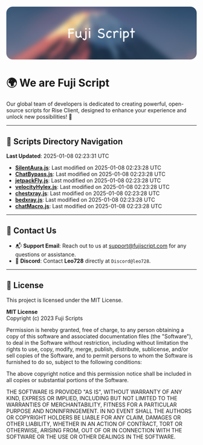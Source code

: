 ![Banner](.github/b.webp)

# 🌍 **We are Fuji Script**

Our global team of developers is dedicated to creating powerful, open-source scripts for Rise Client, designed to enhance your experience and unlock new possibilities! 🌟

---
<!-- SCRIPTS_NAVIGATION_START -->
## 📂 **Scripts Directory Navigation**

**Last Updated**: 2025-01-08 02:23:31 UTC

- **[SilentAura.js](scripts/SilentAura.js)**: Last modified on 2025-01-08 02:23:28 UTC
- **[ChatBypass.js](scripts/ChatBypass.js)**: Last modified on 2025-01-08 02:23:28 UTC
- **[jetpackFly.js](scripts/jetpackFly.js)**: Last modified on 2025-01-08 02:23:28 UTC
- **[velocityHylex.js](scripts/velocityHylex.js)**: Last modified on 2025-01-08 02:23:28 UTC
- **[chestxray.js](scripts/chestxray.js)**: Last modified on 2025-01-08 02:23:28 UTC
- **[bedxray.js](scripts/bedxray.js)**: Last modified on 2025-01-08 02:23:28 UTC
- **[chatMacro.js](scripts/chatMacro.js)**: Last modified on 2025-01-08 02:23:28 UTC

<!-- SCRIPTS_NAVIGATION_END -->

---

## 💬 **Contact Us**  
- 📬 **Support Email**: Reach out to us at [support@fujiscript.com](mailto:support@fujiscript.com) for any questions or assistance.  
- 💬 **Discord**: Contact **Leo728** directly at `Discord@leo728`.

---

## 📜 **License**

This project is licensed under the MIT License.  

**MIT License**  
Copyright (c) 2023 Fuji Scripts  

Permission is hereby granted, free of charge, to any person obtaining a copy of this software and associated documentation files (the "Software"), to deal in the Software without restriction, including without limitation the rights to use, copy, modify, merge, publish, distribute, sublicense, and/or sell copies of the Software, and to permit persons to whom the Software is furnished to do so, subject to the following conditions:  

The above copyright notice and this permission notice shall be included in all copies or substantial portions of the Software.  

THE SOFTWARE IS PROVIDED "AS IS", WITHOUT WARRANTY OF ANY KIND, EXPRESS OR IMPLIED, INCLUDING BUT NOT LIMITED TO THE WARRANTIES OF MERCHANTABILITY, FITNESS FOR A PARTICULAR PURPOSE AND NONINFRINGEMENT. IN NO EVENT SHALL THE AUTHORS OR COPYRIGHT HOLDERS BE LIABLE FOR ANY CLAIM, DAMAGES OR OTHER LIABILITY, WHETHER IN AN ACTION OF CONTRACT, TORT OR OTHERWISE, ARISING FROM, OUT OF OR IN CONNECTION WITH THE SOFTWARE OR THE USE OR OTHER DEALINGS IN THE SOFTWARE.  
